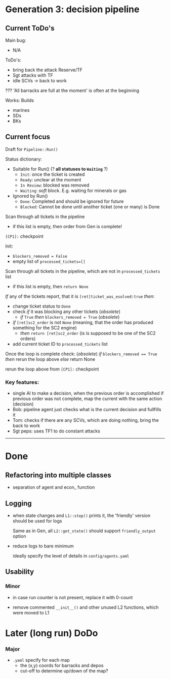 # Generation 3: decision pipeline

## Current ToDo's

Main bug:
- N/A

ToDo's:
- bring back the attack Reserve/TF
- Sgt attacks with TF
- idle SCVs -> back to work

???
'All barracks are full at the moment' is often at the beginning

Works: Builds
- marines
- SDs
- BKs





## Current focus

Draft for `Pipeline::Run()`

Status dictionary:
- Suitable for Run() (? **all statuses to `Waiting`** ?)
  - `Init`: once the ticket is created
  - `Ready`: unclear at the moment
  - `In Review`: blocked was removed
  - `Waiting`: _soft_ block. E.g. waiting for minerals or gas
- Ignored by Run()
  - `Done`: Completed and should be ignored for future
  - `Blocked`: Cannot be done until another ticket (one or many) is Done


Scan through all tickets in the pipeline
- if this list is empty, then order from Gen is complete!

`[CP1]:` checkpoint

Init:
- `blockers_removed = False` 
- empty list of `processed_tickets=[]`

Scan through all tickets in the pipeline, which are not in `processed_tickets` list
- if this list is empty, then `return None`


*If* any of the tickets report, that it is `[ret]ticket_was_esolved:true` *then*:
- change ticket status to `Done`
- check *if* it was blocking any other tickets (*obsolete*)
  - *if* `True` *then* `blockers_removed = True` (*obsolete*)
- _if_ `[ret]sc2_order` is not `None` (meaning, that the order has produced something for the SC2 engine)
  - *then* `return [ret]sc2_order` (is is supposed to be one of the SC2 orders)
- add current ticket ID to `processed_tickets` list

Once the loop is complete check:  (*obsolete*)
*if* `blockers_removed == True` *then* rerun the loop above
*else* return None

rerun the loop above from `[CP1]:` checkpoint


### Key features:

- single AI to make a decision, when the previous order is accomplished
  if previous order was not complete, map the current with the same action (decision)
- Bob: pipeline agent just checks what is the current decision and fullfills it
- Tom: checks if there are any SCVs, which are doing nothing, bring the back to work
- Sgt peps: uses TF1 to do constant attacks

---

# Done

## Refactoring into multiple classes
 - separation of agent and econ_ function
 
## Logging

- when state changes and `L1::step()` prints it, the 'friendly' version should be used for logs

  Same as in Gen, all `L2::get_state()` should support `friendly_output` option

- reduce logs to bare minimum

  ideally specify the level of details in `config/agents.yaml`

## Usability

### Minor

- in case run counter is not present, replace it with 0-count

- remove commented `__init__()` and other unused L2 functions, which were moved to L1

# Later (long run) DoDo

### Major

- `.yaml` specify for each map
  - the (x,y) coords for barracks and depos 
  - cut-off to determine up/down of the map?




